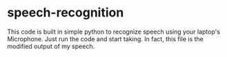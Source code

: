 # speech-recognition

This code is built in simple python to recognize speech using your laptop's Microphone. Just run the code and start taking. In fact, this file is the modified output of my speech.

